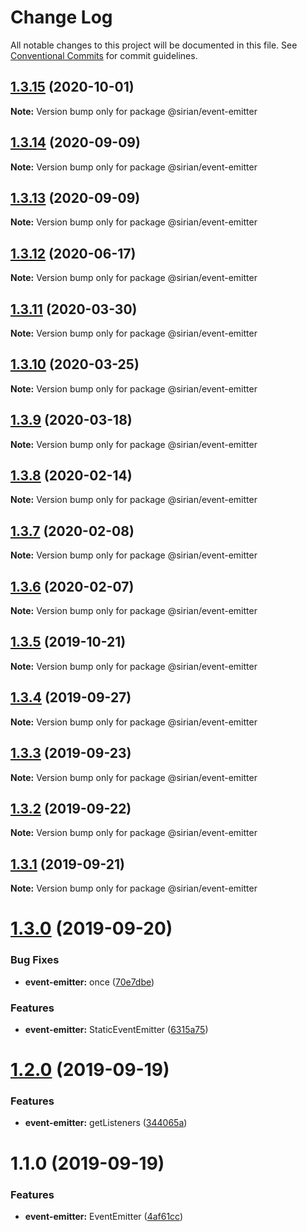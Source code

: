 # Change Log

All notable changes to this project will be documented in this file.
See [Conventional Commits](https://conventionalcommits.org) for commit guidelines.

## [1.3.15](https://github.com/sirian/js/compare/@sirian/event-emitter@1.3.14...@sirian/event-emitter@1.3.15) (2020-10-01)

**Note:** Version bump only for package @sirian/event-emitter





## [1.3.14](https://github.com/sirian/js/compare/@sirian/event-emitter@1.3.13...@sirian/event-emitter@1.3.14) (2020-09-09)

**Note:** Version bump only for package @sirian/event-emitter





## [1.3.13](https://github.com/sirian/js/compare/@sirian/event-emitter@1.3.12...@sirian/event-emitter@1.3.13) (2020-09-09)

**Note:** Version bump only for package @sirian/event-emitter





## [1.3.12](https://github.com/sirian/js/compare/@sirian/event-emitter@1.3.11...@sirian/event-emitter@1.3.12) (2020-06-17)

**Note:** Version bump only for package @sirian/event-emitter





## [1.3.11](https://github.com/sirian/js/compare/@sirian/event-emitter@1.3.10...@sirian/event-emitter@1.3.11) (2020-03-30)

**Note:** Version bump only for package @sirian/event-emitter





## [1.3.10](https://github.com/sirian/js/compare/@sirian/event-emitter@1.3.9...@sirian/event-emitter@1.3.10) (2020-03-25)

**Note:** Version bump only for package @sirian/event-emitter





## [1.3.9](https://github.com/sirian/js/compare/@sirian/event-emitter@1.3.8...@sirian/event-emitter@1.3.9) (2020-03-18)

**Note:** Version bump only for package @sirian/event-emitter





## [1.3.8](https://github.com/sirian/js/compare/@sirian/event-emitter@1.3.7...@sirian/event-emitter@1.3.8) (2020-02-14)

**Note:** Version bump only for package @sirian/event-emitter





## [1.3.7](https://github.com/sirian/js/compare/@sirian/event-emitter@1.3.6...@sirian/event-emitter@1.3.7) (2020-02-08)

**Note:** Version bump only for package @sirian/event-emitter





## [1.3.6](https://github.com/sirian/js/compare/@sirian/event-emitter@1.3.5...@sirian/event-emitter@1.3.6) (2020-02-07)

**Note:** Version bump only for package @sirian/event-emitter





## [1.3.5](https://github.com/sirian/js/compare/@sirian/event-emitter@1.3.4...@sirian/event-emitter@1.3.5) (2019-10-21)

**Note:** Version bump only for package @sirian/event-emitter





## [1.3.4](https://github.com/sirian/js/compare/@sirian/event-emitter@1.3.3...@sirian/event-emitter@1.3.4) (2019-09-27)

**Note:** Version bump only for package @sirian/event-emitter





## [1.3.3](https://github.com/sirian/js/compare/@sirian/event-emitter@1.3.2...@sirian/event-emitter@1.3.3) (2019-09-23)

**Note:** Version bump only for package @sirian/event-emitter





## [1.3.2](https://github.com/sirian/js/compare/@sirian/event-emitter@1.3.1...@sirian/event-emitter@1.3.2) (2019-09-22)

**Note:** Version bump only for package @sirian/event-emitter





## [1.3.1](https://github.com/sirian/js/compare/@sirian/event-emitter@1.3.0...@sirian/event-emitter@1.3.1) (2019-09-21)

**Note:** Version bump only for package @sirian/event-emitter





# [1.3.0](https://github.com/sirian/js/compare/@sirian/event-emitter@1.2.0...@sirian/event-emitter@1.3.0) (2019-09-20)


### Bug Fixes

* **event-emitter:** once ([70e7dbe](https://github.com/sirian/js/commit/70e7dbe))


### Features

* **event-emitter:** StaticEventEmitter ([6315a75](https://github.com/sirian/js/commit/6315a75))





# [1.2.0](https://github.com/sirian/js/compare/@sirian/event-emitter@1.1.0...@sirian/event-emitter@1.2.0) (2019-09-19)


### Features

* **event-emitter:** getListeners ([344065a](https://github.com/sirian/js/commit/344065a))





# 1.1.0 (2019-09-19)


### Features

* **event-emitter:** EventEmitter ([4af61cc](https://github.com/sirian/js/commit/4af61cc))
